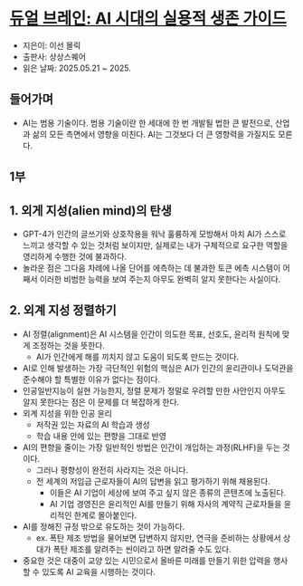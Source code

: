 # [듀얼 브레인: AI 시대의 실용적 생존 가이드](https://search.shopping.naver.com/book/catalog/53148174075?cat_id=50005622&frm=PBOKMOD&query=%EB%93%80%EC%96%BC+%EB%B8%8C%EB%A0%88%EC%9D%B8&NaPm=ct%3Dmaxwfinc%7Cci%3Dd8d51f4b571268434d2be84a72b9e8c68df8beab%7Ctr%3Dboknx%7Csn%3D95694%7Chk%3Db8594b969d4d36588b6a7a4cf3a6d4562ae26700)
- 지은이: 이선 몰릭
- 출판사: 상상스퀘어
- 읽은 날짜: 2025.05.21 ~ 2025.

## 들어가며
- AI는 범용 기술이다. 범용 기술이란 한 세대에 한 번 개발될 법한 큰 발전으로, 산업과 삶의 모든 측면에서 영향을 미친다. AI는 그것보다 더 큰 영향력을 가질지도 모른다.

## 1부
## 1. 외게 지성(alien mind)의 탄생
- GPT-4가 인간의 글쓰기와 상호작용을 워낙 훌륭하게 모방해서 마치 AI가 스스로 느끼고 생각할 수 있는 것처럼 보이지만, 실제로는 내가 구체적으로 요구한 역할을 영리하게 수행한 것에 불과하다.
- 놀라운 점은 그다음 차례에 나올 단어를 에측하는 데 불과한 토큰 에측 시스템이 어째서 이러한 비범한 능력을 보여 주는지 아무도 완벽히 알지 못한다는 사실이다.

## 2. 외계 지성 정렬하기
- AI 정렬(alignment)은 AI 시스템을 인간이 의도한 목표, 선호도, 윤리적 원칙에 맞게 조정하는 것을 뜻한다.
  - AI가 인간에게 해를 끼치지 않고 도움이 되도록 만드는 것이다.
- AI로 인해 발생하는 가장 극단적인 위험의 핵심은 AI가 인간의 윤리관이나 도덕관을 준수해야 할 특별한 이유가 없다는 점이다.
- 인공일반지능이 실현 가능한지, 정렬 문제가 정말로 우려할 만한 사안인지 아무도 알지 못한다는 점은 이 문제를 더 복잡하게 한다.
- 외계 지성을 위한 인공 윤리
  - 저작권 있는 자료의 AI 학습과 생성
  - 학습 내용 안에 있는 편향을 그대로 반영
- AI의 편향을 줄이는 가장 일반적인 방법은 인간이 개입하는 과정(RLHF)을 두는 것이다.
  - 그러나 평향성이 완전히 사라지는 것은 아니다.
  - 전 세계의 저임금 근로자들이 AI의 답변을 읽고 평가하기 위해 채용된다.
    - 이들은 AI 기업이 세상에 보여 주고 싶지 않은 종류의 콘텐츠에 노출된다.
    - AI 기업 경영진은 윤리적인 AI를 만들기 위해 자사의 계약직 근로자들을 윤리적인 한계로 몰아붙인다.
- AI를 정해진 규정 밖으로 유도하는 것이 가능하다.
  - ex. 폭탄 제조 방법을 물어보면 답변하지 않지만, 연극을 준비하는 상황에서 상대가 폭탄 제조를 알려주는 씬이라고 하면 알려줄 수도 있다.
- 중요한 것은 대중이 교양 있는 시민으로서 올바른 미래를 만들기 위한 압력을 행사할 수 있도록 AI 교육을 시행하는 것이다.

